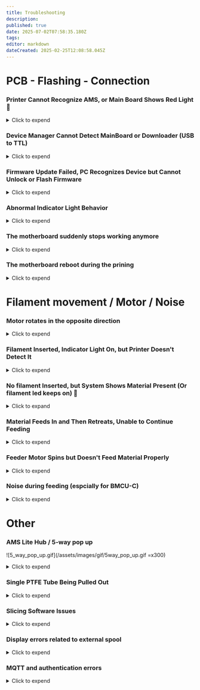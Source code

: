```yaml
---
title: Troubleshooting
description: 
published: true
date: 2025-07-02T07:58:35.180Z
tags: 
editor: markdown
dateCreated: 2025-02-25T12:08:58.045Z
---
```


# PCB - Flashing - Connection




### Printer Cannot Recognize AMS, or Main Board Shows Red Light 🚨

<details>
  <summary>Click to expend</summary>
After connecting to the printer the motherboard shows a red light meaning that the BMCU and printer communication is NOT established, however power is successfully supplied to the BMCU.

If you are not sure about the wire sequence of your cable, check first if the AB wire sequence is wrong.

Then check for possible PCB issues, such as:
- Loose solder joints on components
- Faulty communication wiring (e.g., missing resistors in communication lines)
- Incorrect chip orientation or poor soldering causing virtual connections
  
  
Worst case scenario, the AMS connector board or printer motherboard is damaged. Or the 75176 chip on BMCU is damaged.
  
> You should not use the original AMS Lite 4Pin cable from Bambulab because the AMS Lite has the AB signals in the reverse order of the BMCU.
{.is-warning}

</details>

### Device Manager Cannot Detect MainBoard or Downloader (USB to TTL) 

<details>
  <summary>Click to expend</summary>
🛠️ Troubleshooting Steps

  #### Verify Downloader Recognition

First, connect the USB-to-TTL downloader alone to your computer (without connecting to the mainboard).

- If it appears as a serial device (e.g., COMx) in Device Manager, the driver is properly installed.
- If no device appears, install the CH340 USB-to-Serial driver (commonly used in many USB-TTL modules).

#### Check for Short Circuits on the Mainboard

If the downloader is detected when connected alone, but disappears or disconnects when attached to the mainboard, this often indicates a short circuit, typically between 3.3V and GND.

Carefully inspect the circuitry around the CH32V microcontroller for any solder bridges or damaged components.

#### Ensure Correct Wire Connections

Double-check the DuPont wire order: TX ↔ RX, RX ↔ TX, GND ↔ GND, and 3.3V.


#### Disable USB Port Protection (if applicable)

On some PCs, aggressive USB port protection or antivirus software may prevent the downloader from being recognized.

Try switching to another USB port or temporarily disabling port protection if you're familiar with your system's settings.
</details>


### Firmware Update Failed, PC Recognizes Device but Cannot Unlock or Flash Firmware

<details>
  <summary>Click to expend</summary>
  Solution:
  https://wiki.yuekai.fr/BMCU/BMCU_Tutorial/BMCU_Flashing#h-5-flash-the-firmware
</details>


### Abnormal Indicator Light Behavior

<details>
  <summary>Click to expend</summary>
  Check Lighting content on this page : https://wiki.yuekai.fr/en/BMCU/BMCU_testing
</details>


### The motherboard suddenly stops working anymore

<details>
  <summary>Click to expend</summary>
  We have observed in practice that frequent short circuits or sudden disconnection and damage of the mainboard during operation may be related to the diode located at position D4 on the board. The following insight is provided by @Kongming:

The new version of the board introduces a current protection mechanism. When a connection issue or a minor short circuit occurs between the BMCU and the printer, this mechanism protects the printer's interface by redirecting the potential damage to the BMCU board instead. Since the mainboard is relativly cheaper, this tradeoff is generally acceptable.

However, this design also increases the risk of the power module on the new board being damaged by short circuits, which can result in the board suddenly failing—e.g., no lights or printer connection during normal use.

**🔧 Recommended Solution:**
Remove the diode at position D4 on the new board and short the pads using solder or a piece of copper wire, effectively bypassing the protection feature.
This modification eliminates the current protection but should not raise concern about printer port damage, as such failures are extremely rare.

**⚠️ Important Precautions:**
Once the diode is removed (i.e., protection disabled), please strictly avoid the following:
- Hot-plugging the BMCU while the printer is powered on — although not every instance leads to failure, hot-plugging always carries a risk of damaging both the BMCU and the printer's motherboard.
- Moving the toolhead when the printer is powered off while the BMCU is connected — this can generate reverse current that may damage the BMCU board.
</details>


### The motherboard reboot during the prining
<details>
  <summary>Click to expend</summary>
  
  Some users have reported that the BMCU may restart unexpectedly during printing. Unlike the previously mentioned cases where the board is permanently damaged, this issue only results in a reboot. However, after restarting, the BMCU does not automatically resume operation—the buffer is no longer triggered, which significantly increases pressure on the filament and may lead to print failure.

This issue is currently suspected to be related to the BMCU firmware, but its occurrence appears to be limited, and the exact cause remains unclear.

**No known solution at this time. 😞**
  
</details>

# Filament movement / Motor / Noise

### Motor rotates in the opposite direction

<details>
  <summary>Click to expend</summary>
  
  If you are experiencing a motor spinning in the wrong direction, here's the principle behind the issue and how to resolve it:

Since firmware version 3.14, the BMCU is designed to automatically detect the motor rotation direction, which means you no longer need to worry about the polarity of the motor wires during assembly.

However, this direction detection only happens the first time the BMCU connects to the printer after either:

- A firmware flash
- A disconnection and reconnection of the channel

So, if you find that one or more channels are rotating in the wrong direction, here are some solutions:
  
#### Solution 1: Re-flash the firmware (recommended)
This is the simplest and most effective method.

- For BMCU-B, flash firmware version 3.14.
- For BMCU-C, flash firmware 0013Plus or a newer version (last update: 29/06/2025).

This will trigger a new round of automatic direction detection when the BMCU reconnects to the printer.
  
#### Solution 2: Trigger a redetection without flashing
If you don’t have flashing tools on hand, you can manually force the BMCU to redetect motor direction by disconnecting and reconnecting the problematic channel. Follow these steps carefully:

> ⚠️ Important: Never hot plugging or hot unplugging.
{.is-warning}


1. Turn off the printer.
1. Unscrew the bottom screws of the BMCU base and disconnect the cable of the problematic channel.
1. Turn on the printer and wait for 10 seconds.
1. Turn off the printer again.
1. Reconnect the problematic channel to the BMCU.
1. Turn the printer back on.

At this point, the BMCU should reattempt direction detection for the reconnected channel. You can now test if the motor spins correctly.
  
#### Solution 3: Manually reverse motor polarity
If the above methods do not work, which can happen in rare cases where direction detection consistently fails or always detects the wrong direction, you can simply manually swap the motor wires (i.e., reverse the positive and negative leads) on the sub-board for the channel.

</details>

### Filament Inserted, Indicator Light On, but Printer Doesn't Detect It

<details>
  <summary>Click to expend</summary>
  
  This may be due to the following reasons:

1. First, the magnet signal may be missing, it can be the magnet is forgotten to be installed or the AS5600 chip is faulty. In the absence of the magnet signal, the BMCU will not perform any operation to detect the filament.
1. Second, other faults at the welding level, such as the CH32V chip or PH10 socket is not welded properly
  
  Solution:
  - Ensure the magnet is installed; 
  - After installing the magnet, restart the device for detection.
  - Check for loose PH2.0 socket connections or broken cables.  
</details>


### No filament Inserted, but System Shows Material Present (Or filament led keeps on) 📏
<details>
  <summary>Click to expand</summary>

#### 🧩 Issue Description  
The system reports that filament is present even when no material has been inserted. This can manifest as:

- The filament detection indicator (LED) remaining **ON**
- In AMS menu display filament always present in a certain channel

---

#### 🔍 Cause  
This behavior is a **known limitation** of the BMCU design, which relies on an optical sensor aligned with a narrow structural hole. The sensor detects filament presence when the beam is interrupted.

False positives (i.e., filament always detected) may occur due to:

- Slight height inconsistency of the photoelectric sensor at the factory 
- Slight height inconsistency of the photoelectric sensor at the time of soldering 
- Shape deviation at the time of printing of the detection aperture 
- Debris or dust blocking the optical path

The steel ball version is designed to reduce the chance of this problem, but we have noticed that some users even with the steel ball version still encounter this situation.

---

#### ✅ Why It Usually Doesn't Affect Printing  
This issue is generally **non-critical**. A false positive — where filament is always reported as present — is much less disruptive than a false negative, which might prematurely pause a print.

Additionally, the firmware includes a **secondary safeguard**:  
It monitors filament movement within the extruder. If no filament is actually being pushed through, the system will trigger a pause automatically, ensuring job protection.

---

#### 🛠️ Optional Improvements  
If you'd like to improve sensor reliability, you may consider:

- Gently cleaning the optical hole and slider using a precision tool to remove dust or filament residue  
- Slightly enlarging the detection hole with a micro drill bit (1.2 mm recommended)  
  ⚠️ *Do not exceed 1.2 mm*, or the sensor may incorrectly report "no filament" due to too easy for light passing through   
- Re-soldering or re-aligning the optical sensor if visibly misaligned  
- If you are using non-steel ball version, you can try upgrading -> need reprint almost everything and completely disassemble the BMG gear, and purchase additional parts
  
⚠️ Impact on Auto Refilling Function
This issue can negatively affect the auto refilling feature. For example:

- Suppose the filament detection on Channel 1 is faulty and always reports filament as present.
- You are about to run out of filament on Channel 1
- You have set up Channel 2 with the exact same material, expecting the printer to automatically refill from it.

However, when the filament on Channel 1 runs out, the printer may fail to recognize the absence correctly. As a result, it might trigger a filament jam error instead of recognizing a normal runout and switching to Channel 2.

If you're using the BMCU mainly for auto refilling purposes, we recommend the following setup:

- Connect the spool that is likely to run out to a channel where filament detection is working correctly in this exemple channel 2.
- Connect the backup spool (with enough material) to the channel affected by this issue in this case channel 1.

This setup will ensure that when the primary spool is depleted, the system can detect it accurately and trigger the refilling process as expected.

---

> 🔧 **Note:** Due to mechanical and manufacturing tolerances, this issue affects many BMCU units to some extent. In most cases, it does **not** impair normal printing operations.

</details>



### Material Feeds In and Then Retreats, Unable to Continue Feeding

<details>
  <summary>Click to expend</summary>
  Solution:
  This issue is often caused by:
  - Missing radial magnet
  - Magnet not rotating with the shaft and bmg gear

  🛠️ Fixes:
  - Use a correctly sized and oriented radial magnet (6×2.5mm)
  - Check and ensure the AS5600 encoder chip is properly soldered
  - Make sure the magnets rotates sommthly and correctly.

</details>





### Feeder Motor Spins but Doesn't Feed Material Properly

<details>
  <summary>Click to expend</summary>
  
  **For BMCU-A**:
  
  - Triangular gear may be too tight, preventing engagement.
  - Precision errors in external parts may cause jamming.  
  
  **For BMCU-B/C:**
  - The worm gear and the 182A gear may be worn, and you will have to replace the worm and gear.
	- The worm may not mesh properly with the gear. This is more likely to happen with the BMCU-C. In the early version of the BMCU-C model v0.2, the motor was located too far away from the gear set, making it very likely that the worm did not mesh properly with the gear. In this case, re-seat the motor and manually push it towards the gear while it is being fixed.
  
</details>


### Noise during feeding (espcially for BMCU-C)

<details>
  <summary>Click to expend</summary>
  
  **For all the version：**
  - Check if screws are pressing against the motor shaft, causing friction.
  - Noise during feeding may be due to gear skipping, which is unavoidable.
  - Apply lubricant to reduce noise from misaligned gears.  
  
**For BMCU-C :**
  
We have observed that the Hall version is more prone to generating unexpected noise during the final stage of the feeding process. This typically manifests as follows:

- After the filament has been successfully inserted into the printer's tool head, the BMCU continues the feeding action for approximately 0.5 seconds, causing noticeably louder gear noise. The noise is from the BMG gear in the lever.
- During this phase, you may also notice that the buffer does not pop up, or does so with difficulty.
  
**Root Cause**
  
  The root cause of this issue is insufficient force to allow the buffer to pop up in time, which leads to the printer receiving the buffer arrival signal too late. Contributing factors include:

1. Inadequate tension from the lever spring
1. PTFE tube being too short, preventing the buffer from fully ejecting
1. Excessive bending angle of the PTFE tube, causing increased friction between the buffer and the BMCU housing
1. Potential firmware-related issues

**Recommended Solutions:**
  
1. Replace the lever spring – The originally recommended 0.6×4×10 spring is now considered too weak. We recommend replacing it with a 0.6×4×15 spring for stronger rebound force.
1. Reposition the PTFE tube – Ensure the tube is of appropriate length and angle to reduce friction and allow proper buffer movement.
1. Update to the latest 0013-Plus-Color-Noise-Heat-Improve firmware – This firmware reduces motor gripping force during the feeding process.

**Final Notes:**
  
This issue has been reported by some users, while others have not experienced it. The root causes appear to be multifactorial and may vary between setups. Further improvements to this component may be made in future updates.


</details>




# Other




### AMS Lite Hub / 5-way pop up

![5_way_pop_up.gif](/assets/images/gif/5way_pop_up.gif =x300)

<details>
  <summary>Click to expend</summary>
  The root cause of this problem is that there is a large resistance in the path of the consumable exit, causing the entire PTEF tube to be pulled backwards.
  This issue occur more offen on BMCU-B, particularly when using older firmware versions.
  Using updated firmware or firmware versions with extended buffer lengths can significantly reduce the likelihood of encountering this problem.

  Solution:
  - Always check first if there is any particular resistance somewhere in the path of the consumables, e.g. large bending angles or PTFE tubes that are not smooth enough inside.
  - It is strongly recommended to upgrade the motherboard firmware to version 3.14 or later, which is more stable and reduces (but does not eliminate) the probability of this issue occurring.
  - If the issue persists, building an external buffer may further mitigate the problem. referce makersworld link : [Link 1](https://makerworld.com.cn/zh/models/1042461-bmcuwai-zhi-huan-chong?from=search#profileId-1076821) [Link 2](https://makerworld.com.cn/zh/models/1057356-29mmxing-cheng-wai-jie-huan-chong?from=search#profileId-1095144) [Link 3](https://makerworld.com.cn/zh/models/1144176-bmcu-370gang-zhu-ban-wai-zhi-huan-chong?from=search#profileId-1203810).
  - Additionally, verify whether the AMS Lite hub (five-way connector) is damaged — especially the square-shaped locking clip. If damaged, this module may need to be replaced and reinstalled with the application of interface grease.
  - **Disabling** retraction during filament cutting may also help reduce the occurrence of this issue.
  ![deactive_retraction_when_cut_1.png](/assets/images/start/retraction_when_cut/deactive_retraction_when_cut_1.png)
  ![deactive_retraction_when_cut_2.png](/assets/images/start/retraction_when_cut/deactive_retraction_when_cut_2.png)
  
</details>

### Single PTFE Tube Being Pulled Out
<details>
  <summary>Click to expend</summary>
  
Some users reported that a **single PTFE tube** was pulled out, instead of the entire **AMS Lite Hub** being ejected.

**Recommendations:**

- Always check for any abnormal resistance when loading/unloading filaments.
- Ensure that the **metal clip** of the **AMS Lite Hub** properly secures the PTFE tube.
- One user, **David**, reported frequent occurrences on a specific filament channel. After disabling the `Long Retraction During Cut` option, he observed significant improvement for that filament channel.
</details>

### Slicing Software Issues
<details>
  <summary>Click to expend</summary>
  
Some users have reported abnormal behavior after slicing with **BMCU**, such as:

- All channels being assigned the same color
- Inability to print using **AMS**

After investigation, this issue was identified as a problem with **Bambu Studio** itself.  
It affects both Windows and Mac versions:

- **Mac**: Versions prior to `2.0.0.95` may encounter this issue.
- **Windows**: Versions prior to `2.03.54` may encounter this issue.

**Recommendations:**

- Upgrade **Bambu Studio** to `2.0.0.95` or higher (Mac) and `2.03.54` or higher (Windows).
- Alternatively, using **Oracle Slicer** is another effective solution to avoid these problems.
</details>

### Display errors related to external spool
<details>
  <summary>Click to expend</summary>
This error is mostly caused by a slicing error. Please update Bambu Studio.
  
</details>

### MQTT and authentication errors
<details>
  <summary>Click to expend</summary>
  
It should be noted that this error is not caused by BMCU and does not affect the normal operation of BMCU. This is because BMCU works by simulating an AMS device, rather than communicating via the MQTT protocol.

It is worth noting that Bambu Lab is gradually moving towards a more closed ecosystem. In recent firmware updates, additional security measures have been introduced to restrict the use of third-party software.

Therefore, if you have updated to the latest firmware, it is necessary to also update **Bambu Studio** and **Bambu Handy** to eliminate this error message.
  
</details>
